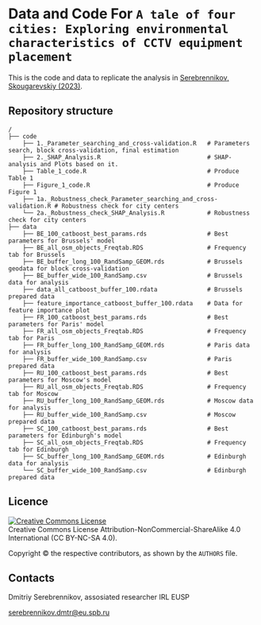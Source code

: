 # Data and Code For `A tale of four cities: Exploring environmental characteristics of CCTV equipment placement`

This is the code and data to replicate the analysis in [Serebrennikov, Skougarevskiy (2023)](https://papers.ssrn.com/sol3/papers.cfm?abstract_id=4106472).

## Repository structure

```
/
├── code
    ├── 1._Parameter_searching_and_cross-validation.R   # Parameters search, block cross-validation, final estimation
    ├── 2._SHAP_Analysis.R                              # SHAP-analysis and Plots based on it.
    ├── Table_1_code.R                                  # Produce Table 1 
    ├── Figure_1_code.R                                 # Produce Figure 1
    ├── 1a._Robustness_check_Parameter_searching_and_cross-validation.R # Robustness check for city centers
    └── 2a._Robustness_check_SHAP_Analysis.R            # Robustness check for city centers
├── data
    ├── BE_100_catboost_best_params.rds                 # Best parameters for Brussels' model
    ├── BE_all_osm_objects_Freqtab.RDS                  # Frequency tab for Brussels
    ├── BE_buffer_long_100_RandSamp_GEOM.rds            # Brussels geodata for block cross-validation
    ├── BE_buffer_wide_100_RandSamp.csv                 # Brussels data for analysis
    ├── data_all_catboost_buffer_100.rdata              # Brussels prepared data
    ├── feature_importance_catboost_buffer_100.rdata    # Data for feature importance plot
    ├── FR_100_catboost_best_params.rds                 # Best parameters for Paris' model
    ├── FR_all_osm_objects_Freqtab.RDS                  # Frequency tab for Paris
    ├── FR_buffer_long_100_RandSamp_GEOM.rds            # Paris data for analysis
    ├── FR_buffer_wide_100_RandSamp.csv                 # Paris prepared data
    ├── RU_100_catboost_best_params.rds                 # Best parameters for Moscow's model
    ├── RU_all_osm_objects_Freqtab.RDS                  # Frequency tab for Moscow
    ├── RU_buffer_long_100_RandSamp_GEOM.rds            # Moscow data for analysis
    ├── RU_buffer_wide_100_RandSamp.csv                 # Moscow prepared data
    ├── SC_100_catboost_best_params.rds                 # Best parameters for Edinburgh's model
    ├── SC_all_osm_objects_Freqtab.RDS                  # Frequency tab for Edinburgh
    ├── SC_buffer_long_100_RandSamp_GEOM.rds            # Edinburgh data for analysis
    └── SC_buffer_wide_100_RandSamp.csv                 # Edinburgh prepared data
```

## Licence
<a rel="license" href="https://creativecommons.org/licenses/by-nc-sa/4.0/"><img alt="Creative Commons License" style="border-width:0" src="https://i.creativecommons.org/l/by-nc-sa/4.0/88x31.png" /></a><br />
Creative Commons License Attribution-NonCommercial-ShareAlike 4.0 International (CC BY-NC-SA 4.0).

Copyright © the respective contributors, as shown by the `AUTHORS` file.

## Contacts
Dmitriy Serebrennikov, assosiated researcher IRL EUSP

serebrennikov.dmtr@eu.spb.ru
